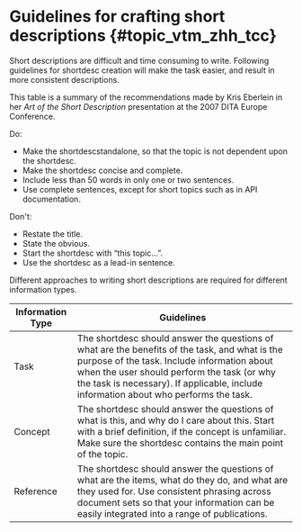 # Guidelines for crafting short descriptions {#topic_vtm_zhh_tcc}

Short descriptions are difficult and time consuming to write. Following guidelines for shortdesc creation will make the task easier, and result in more consistent descriptions.

This table is a summary of the recommendations made by Kris Eberlein in her *Art of the Short Description* presentation at the 2007 DITA Europe Conference.

Do:
-   Make the shortdescstandalone, so that the topic is not dependent upon the shortdesc.
-   Make the shortdesc concise and complete.
-   Include less than 50 words in only one or two sentences.
-   Use complete sentences, except for short topics such as in API documentation.

Don't:
-   Restate the title.
-   State the obvious.
-   Start the shortdesc with “this topic...”.
-   Use the shortdesc as a lead-in sentence.


Different approaches to writing short descriptions are required for different information types.

|Information Type|Guidelines|
|----------------|----------|
|Task|The shortdesc should answer the questions of what are the benefits of the task, and what is the purpose of the task. Include information about when the user should perform the task \(or why the task is necessary\). If applicable, include information about who performs the task.|
|Concept|The shortdesc should answer the questions of what is this, and why do I care about this. Start with a brief definition, if the concept is unfamiliar. Make sure the shortdesc contains the main point of the topic.|
|Reference|The shortdesc should answer the questions of what are the items, what do they do, and what are they used for. Use consistent phrasing across document sets so that your information can be easily integrated into a range of publications.|

